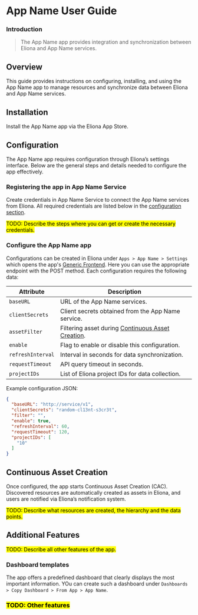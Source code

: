 # App Name User Guide

### Introduction

> The App Name app provides integration and synchronization between Eliona and App Name services.

## Overview

This guide provides instructions on configuring, installing, and using the App Name app to manage resources and synchronize data between Eliona and App Name services.

## Installation

Install the App Name app via the Eliona App Store.

## Configuration

The App Name app requires configuration through Eliona’s settings interface. Below are the general steps and details needed to configure the app effectively.

### Registering the app in App Name Service

Create credentials in App Name Service to connect the App Name services from Eliona. All required credentials are listed below in the [configuration section](#configure-the-app-name-app).  

<mark>TODO: Describe the steps where you can get or create the necessary credentials.</mark> 

### Configure the App Name app 

Configurations can be created in Eliona under `Apps > App Name > Settings` which opens the app's [Generic Frontend](https://doc.eliona.io/collection/v/eliona-english/manuals/settings/apps). Here you can use the appropriate endpoint with the POST method. Each configuration requires the following data:

| Attribute         | Description                                                                     |
|-------------------|---------------------------------------------------------------------------------|
| `baseURL`         | URL of the App Name services.                                                   |
| `clientSecrets`   | Client secrets obtained from the App Name service.                              |
| `assetFilter`     | Filtering asset during [Continuous Asset Creation](#continuous-asset-creation). |
| `enable`          | Flag to enable or disable this configuration.                                   |
| `refreshInterval` | Interval in seconds for data synchronization.                                   |
| `requestTimeout`  | API query timeout in seconds.                                                   |
| `projectIDs`      | List of Eliona project IDs for data collection.                                 |

Example configuration JSON:

```json
{
  "baseURL": "http://service/v1",
  "clientSecrets": "random-cl13nt-s3cr3t",
  "filter": "",
  "enable": true,
  "refreshInterval": 60,
  "requestTimeout": 120,
  "projectIDs": [
    "10"
  ]
}
```

## Continuous Asset Creation

Once configured, the app starts Continuous Asset Creation (CAC). Discovered resources are automatically created as assets in Eliona, and users are notified via Eliona’s notification system.

<mark>TODO: Describe what resources are created, the hierarchy and the data points.</mark>

## Additional Features

<mark>TODO: Describe all other features of the app.</mark>

### Dashboard templates

The app offers a predefined dashboard that clearly displays the most important information. YOu can create such a dashboard under `Dashboards > Copy Dashboard > From App > App Name`.

### <mark>TODO: Other features</mark>
